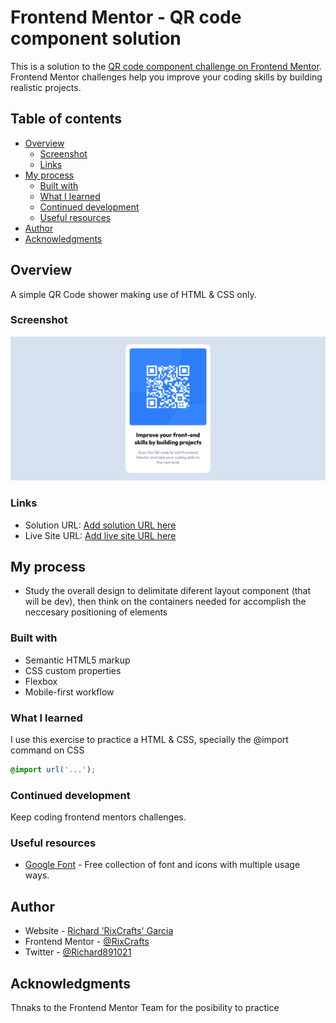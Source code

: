 # Frontend Mentor - QR code component solution

This is a solution to the [QR code component challenge on Frontend Mentor](https://www.frontendmentor.io/challenges/qr-code-component-iux_sIO_H). Frontend Mentor challenges help you improve your coding skills by building realistic projects. 

## Table of contents

- [Overview](#overview)
  - [Screenshot](#screenshot)
  - [Links](#links)
- [My process](#my-process)
  - [Built with](#built-with)
  - [What I learned](#what-i-learned)
  - [Continued development](#continued-development)
  - [Useful resources](#useful-resources)
- [Author](#author)
- [Acknowledgments](#acknowledgments)


## Overview

A simple QR Code shower making use of HTML & CSS only. 

### Screenshot

![Screenshot](./design/Screenshot.png)

### Links

- Solution URL: [Add solution URL here](https://your-solution-url.com)
- Live Site URL: [Add live site URL here](https://your-live-site-url.com)

## My process

- Study the overall design to delimitate diferent layout component (that will be dev), then think on the containers needed for accomplish the neccesary positioning of elements

### Built with

- Semantic HTML5 markup
- CSS custom properties
- Flexbox
- Mobile-first workflow

### What I learned

I use this exercise to practice a HTML & CSS, specially the @import command on CSS

```css
@import url('...');
```

### Continued development

Keep coding frontend mentors challenges.

### Useful resources

- [Google Font](https://fonts.google.com) - Free collection of font and icons with multiple usage ways.

## Author

- Website - [Richard 'RixCrafts' Garcia](https://www.your-site.com)
- Frontend Mentor - [@RixCrafts](https://www.frontendmentor.io/profile/RixCrafts)
- Twitter - [@Richard891021](https://twitter.com/Richard891021)

## Acknowledgments

Thnaks to the Frontend Mentor Team for the posibility to practice
